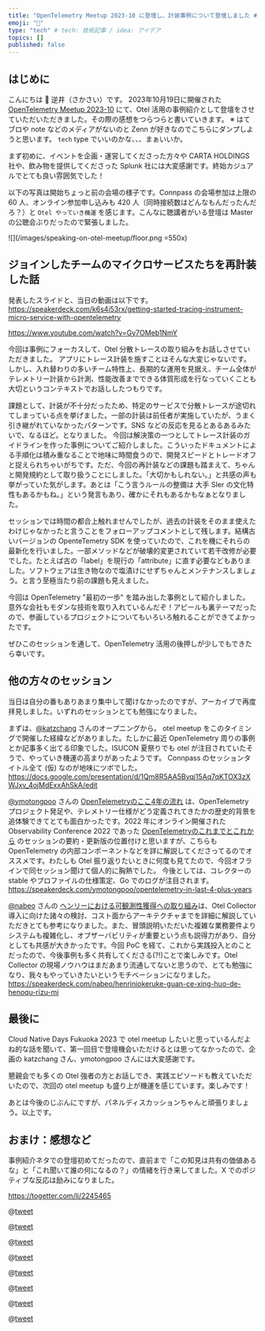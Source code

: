 ```yaml
---
title: "OpenTelemetry Meetup 2023-10 に登壇し、計装事例について登壇しました #oteljp"
emoji: "🎤"
type: "tech" # tech: 技術記事 / idea: アイデア
topics: []
published: false
---
```


## はじめに
こんにちは 👋 逆井（さかさい）です。
2023年10月19日に開催された [OpenTelemetry Meetup 2023-10](https://opentelemetry.connpass.com/event/296353/) にて、Otel 活用の事例紹介として登壇をさせていただいただきました。その際の感想をつらつらと書いていきます。
※ はてブロや note などのメディアがないのと Zenn が好きなのでこちらにダンプしようと思います。 `tech` type でいいのかな、、、まぁいいか。

まず初めに、イベントを企画・運営してくださった方々や CARTA HOLDINGS 社や、飲み物を提供してくださった Splunk 社には大変感謝です。終始カジュアルでとても良い雰囲気でした！

以下の写真は開始ちょっと前の会場の様子です。Connpass の会場参加は上限の 60 人、オンライン参加申し込みも 420 人（同時接続数はどんなもんだったんだろ？）と `Otel やっていき機運` を感じます。こんなに聴講者がいる登壇は Master の公聴会ぶりだったので緊張しました。

![](/images/speaking-on-otel-meetup/floor.png =550x)

## ジョインしたチームのマイクロサービスたちを再計装した話
発表したスライドと、当日の動画は以下です。
https://speakerdeck.com/k6s4i53rx/getting-started-tracing-instrument-micro-service-with-opentelemetry

https://www.youtube.com/watch?v=Gy7OMeb1NmY

今回は事例にフォーカスして、Otel 分散トレースの取り組みをお話しさせていただきました。
アプリにトレース計装を施すことはそんな大変じゃないです。しかし、入れ替わりの多いチーム特性上、長期的な運用を見据え、チーム全体がテレメトリー計装から計測、性能改善までできる体質形成を行なっていくことも大切というコンテキストでお話ししたつもりです。

課題として、計装が不十分だったため、特定のサービスで分散トレースが途切れてしまっている点を挙げました。一部の計装は前任者が実施していたが、うまく引き継がれていなかったパターンです。SNS などの反応を見るとあるあるみたいで、なるほど。となりました。
今回は解決策の一つとしてトレース計装のガイドラインを作った事例についてご紹介しました。こういったドキュメントによる手順化は積み重なることで地味に時間食うので、開発スピードとトレードオフと捉えられちゃいがちです。ただ、今回の再計装などの課題も踏まえて、ちゃんと開発規約として取り扱うことにしました。「大切かもしれない。」と共感の声も挙がっていた気がします。あとは「こう言うルールの整備は 大手 SIer の文化特性もあるかもね。」という発言もあり、確かにそれもあるかもなぁとなりました。

セッションでは時間の都合上触れませんでしたが、過去の計装をそのまま使えたわけじゃなかったと言うことをフォローアップコメントとして残します。結構古いバージョンの OpenteTemetry SDK を使っていたので、これを機にそれらの最新化を行いました。一部メソッドなどが破壊的変更されていて若干改修が必要でした。たとえば古の「label」を現行の「attribute」に直す必要などもありました。ソフトウェアは生き物なので塩漬けにせずちゃんとメンテナンスしましょう。と言う至極当たり前の課題も見えました。

今回は OpenTelemetry "最初の一歩" を踏み出した事例として紹介しました。
意外な会社もモダンな技術を取り入れているんだぞ！アピールも裏テーマだったので、参画しているプロジェクトについてもいろいろ触れることができてよかったです。

ぜひこのセッションを通して、OpenTelemetry 活用の後押しが少しでもできたら幸いです。

## 他の方々のセッション
当日は自分の番もありあまり集中して聞けなかったのですが、アーカイブで再度拝見しました。いずれのセッションとても勉強になりました。

まずは、[@katzchang](https://twitter.com/katzchang) さんのオープニングから。
otel meetup をこのタイミングで開催した経緯などがありました。たしかに最近 OpenTelemetry 周りの事例とか記事多く出てる印象でした。ISUCON 夏祭りでも otel が注目されていたそうで、やっていき機運の高まりがあったようです。
Connpass のセッションタイトル全て (仮) なのが地味にツボでした。
https://docs.google.com/presentation/d/1Qm8R5AA5Bvqj15Aq7qKTOX3zXWJxv_4ojMdExxAhSkA/edit

[@ymotongpoo](https://twitter.com/ymotongpoo) さんの [OpenTelemetryのここ4年の流れ](https://speakerdeck.com/ymotongpoo/opentelemetry-in-last-4-plus-years) は、OpenTelemetry プロジェクト発足や、テレメトリー仕様がどう定義されてきたかの歴史的背景を追体験できてとても面白かったです。2022 年にオンライン開催された Observability Conference 2022 であった [OpenTelemetryのこれまでとこれから](https://cloudnativedays.jp/o11y2022/talks/1347) のセッションの要約・更新版の位置付けと思いますが、こちらも OpenTelemetry の内部コンポーネントなどを詳に解説してくださってるのでオススメです。わたしも Otel 振り返りたいときに何度も見てたので、今回オフラインで同セッション聞けて個人的に胸熱でした。
今後としては、コレクターの stable やプロファイルの仕様策定、Go でのログが注目されます。
https://speakerdeck.com/ymotongpoo/opentelemetry-in-last-4-plus-years

[@nabeo](https://twitter.com/nabeo) さんの [ヘンリーにおける可観測性獲得への取り組み](https://speakerdeck.com/nabeo/henriniokeruke-guan-ce-xing-huo-de-henoqu-rizu-mi)は、Otel Collector 導入に向けた諸々の検討、コスト面からアーキテクチャまでを詳細に解説していただきとても参考になりました。また、冒頭説明いただいた複雑な業務要件よりシステムも複雑化し、オブザーバビリティが重要という点も説得力があり、自分としても共感が大きかったです。今回 PoC を経て、これから実践投入とのことだったので、今後事例も多く共有してくださる(?!)ことで楽しみです。Otel Collector の現場ノウハウはまだあまり流通してないと思うので、とても勉強になり、我々もやっていきたいというモチベーションになりました。
https://speakerdeck.com/nabeo/henriniokeruke-guan-ce-xing-huo-de-henoqu-rizu-mi


## 最後に
Cloud Native Days Fukuoka 2023 で otel meetup したいと思っているんだよね的な話を聞いて、第一回目で登壇機会いただけるとは思ってなかったので、企画の katzchang さん、ymotongpoo さんには大変感謝です。

懇親会でも多くの Otel 強者の方とお話しでき、実践エピソードも教えていただいたので、次回の otel meetup も盛り上が機運を感じています。楽しみです！

あとは今後のじぶんにですが、パネルディスカッションちゃんと頑張りましょう。以上です。

## おまけ：感想など
事例紹介ネタでの登壇初めてだったので、直前まで「この知見は共有の価値あるな」と「これ聞いて誰の何になるの？」の情緒を行き来してました。X でのポジティブな反応は励みになりました。

https://togetter.com/li/2245465

@[tweet](https://twitter.com/ymotongpoo/status/1714959322961297519?s=20)

@[tweet](https://twitter.com/sadnessOjisan/status/1714959495313654257?s=20)

@[tweet](https://twitter.com/daigo_hirooka/status/1714959400157507601?s=20)

@[tweet](https://twitter.com/laco2net/status/1714959309543731529?s=20)

@[tweet](https://twitter.com/joe_yuzupi/status/1714958878075662398?s=20)

@[tweet](https://twitter.com/taka2noda/status/1714955366868582899?s=20)

@[tweet](https://twitter.com/paper2parasol/status/1714959280808587594?s=20)

@[tweet](https://twitter.com/mochizuki875/status/1714959530852032620?s=20)